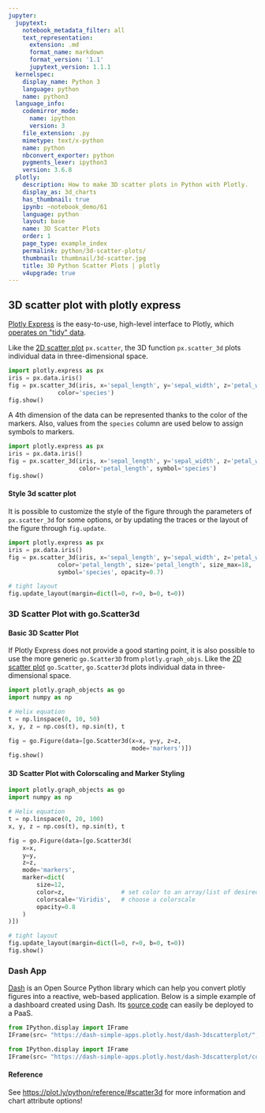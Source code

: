 ```yaml
---
jupyter:
  jupytext:
    notebook_metadata_filter: all
    text_representation:
      extension: .md
      format_name: markdown
      format_version: '1.1'
      jupytext_version: 1.1.1
  kernelspec:
    display_name: Python 3
    language: python
    name: python3
  language_info:
    codemirror_mode:
      name: ipython
      version: 3
    file_extension: .py
    mimetype: text/x-python
    name: python
    nbconvert_exporter: python
    pygments_lexer: ipython3
    version: 3.6.8
  plotly:
    description: How to make 3D scatter plots in Python with Plotly.
    display_as: 3d_charts
    has_thumbnail: true
    ipynb: ~notebook_demo/61
    language: python
    layout: base
    name: 3D Scatter Plots
    order: 1
    page_type: example_index
    permalink: python/3d-scatter-plots/
    thumbnail: thumbnail/3d-scatter.jpg
    title: 3D Python Scatter Plots | plotly
    v4upgrade: true
---
```


## 3D scatter plot with plotly express

[Plotly Express](/python/plotly-express/) is the easy-to-use, high-level interface to Plotly, which [operates on "tidy" data](/python/px-arguments/).

Like the [2D scatter plot](https://plot.ly/python/line-and-scatter/) `px.scatter`, the 3D function `px.scatter_3d` plots individual data in three-dimensional space.

```python
import plotly.express as px
iris = px.data.iris()
fig = px.scatter_3d(iris, x='sepal_length', y='sepal_width', z='petal_width',
              color='species')
fig.show()
```

A 4th dimension of the data can be represented thanks to the color of the markers. Also, values from the `species` column are used below to assign symbols to markers.

```python
import plotly.express as px
iris = px.data.iris()
fig = px.scatter_3d(iris, x='sepal_length', y='sepal_width', z='petal_width',
                    color='petal_length', symbol='species')
fig.show()
```

#### Style 3d scatter plot

It is possible to customize the style of the figure through the parameters of `px.scatter_3d` for some options, or by updating the traces or the layout of the figure through `fig.update`.

```python
import plotly.express as px
iris = px.data.iris()
fig = px.scatter_3d(iris, x='sepal_length', y='sepal_width', z='petal_width',
              color='petal_length', size='petal_length', size_max=18,
              symbol='species', opacity=0.7)

# tight layout
fig.update_layout(margin=dict(l=0, r=0, b=0, t=0))
```

### 3D Scatter Plot with go.Scatter3d

#### Basic 3D Scatter Plot

If Plotly Express does not provide a good starting point, it is also possible to use the more generic `go.Scatter3D` from `plotly.graph_objs`.
Like the [2D scatter plot](https://plot.ly/python/line-and-scatter/) `go.Scatter`, `go.Scatter3d` plots individual data in three-dimensional space.

```python
import plotly.graph_objects as go
import numpy as np

# Helix equation
t = np.linspace(0, 10, 50)
x, y, z = np.cos(t), np.sin(t), t

fig = go.Figure(data=[go.Scatter3d(x=x, y=y, z=z,
                                   mode='markers')])
fig.show()
```

#### 3D Scatter Plot with Colorscaling and Marker Styling

```python
import plotly.graph_objects as go
import numpy as np

# Helix equation
t = np.linspace(0, 20, 100)
x, y, z = np.cos(t), np.sin(t), t

fig = go.Figure(data=[go.Scatter3d(
    x=x,
    y=y,
    z=z,
    mode='markers',
    marker=dict(
        size=12,
        color=z,                # set color to an array/list of desired values
        colorscale='Viridis',   # choose a colorscale
        opacity=0.8
    )
)])

# tight layout
fig.update_layout(margin=dict(l=0, r=0, b=0, t=0))
fig.show()
```

### Dash App


[Dash](https://plot.ly/products/dash/) is an Open Source Python library which can help you convert plotly figures into a reactive, web-based application. Below is a simple example of a dashboard created using Dash. Its [source code](https://github.com/plotly/simple-example-chart-apps/tree/master/dash-3dscatterplot) can easily be deployed to a PaaS.

```python
from IPython.display import IFrame
IFrame(src= "https://dash-simple-apps.plotly.host/dash-3dscatterplot/", width="100%", height="950px",frameBorder="0")
```

```python
from IPython.display import IFrame
IFrame(src= "https://dash-simple-apps.plotly.host/dash-3dscatterplot/code", width="100%", height="500px",frameBorder="0")
```

#### Reference
See https://plot.ly/python/reference/#scatter3d for more information and chart attribute options!
